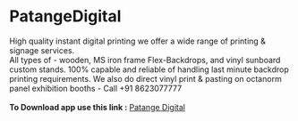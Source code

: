 # PatangeDigital
High quality instant digital printing we offer a wide range of printing &amp; signage services.<br>
All types of - wooden, MS iron frame Flex-Backdrops, and vinyl sunboard custom stands. 100% capable and reliable of handling last minute backdrop printing requirements. We also do direct vinyl print & pasting on octanorm panel exhibition booths - Call +91 8623077777
<br><br>
<b>To Download app use this link :</b> <a href="https://goo.gl/wrQJit" target="_blank">Patange Digital</a>
